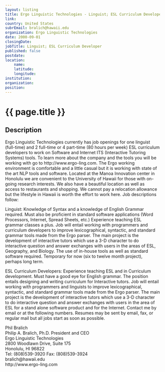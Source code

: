 ```yaml
---
layout: listing
title: Ergo Linguistic Technologies - Linguist; ESL Curriculum Developer
link:
country: United States
subrEmail: bralich@hawaii.edu
organization: Ergo Linguistic Technologies 
date: 2000-09-01
closingDate: 
jobTitle: Linguist; ESL Curriculum Developer
published: false
postdate:
location:
	name: 
	latitude: 
	longitude: 
institution: 
organization: 
position: 
--- 
```



# {{ page.title }}

## Description


<p>Ergo Linguistic Technologies currently has job openings for one linguist (full-time) and 2 full-time or 4 part-time (80 hours per week) ESL curriculum developers to work on Software and Internet ITS (Interactive Tutoring Systems) tools.  To learn more about the company and the tools you will be working with go to http://www.ergo-ling.com.  The Ergo working environment is comfortable and a little casual but it is working with state of the art NLP tools and software.  Located at the Manoa Innovation center in Honolulu we are convenient to the University of Hawaii for those with on-going research interests.  We also have a beautiful location as well as access to restaurants and shopping.  We cannot pay a relocation allowance but the lifestyle in Hawaii is worth the effort to work here.  Job descriptions follow:</p>
<p>Linguist: Knowledge of Syntax and a knowledge of English Grammar required.  Must also be proficient in standard software applications (Word Processors, Internet, Spread Sheets, etc.)  Experience teaching ESL grammar classes a plus.  Job will entail working with programmers and curriculum developers to improve lexicographical, syntactic, and standard grammar tools made from the Ergo parser.  The main project is the development of interactive tutors which use a 3-D character to do interactive question and answer exchanges with users in the areas of ESL, Geography, and Biology.  The use of in-house tools as well as standard software required.  Temporary for now (six to twelve month project), perhaps long term.</p>
<p> ESL Curriculum Developers: Experience teaching ESL and in Curriculum development.  Must have a good eye for English grammar.  The position entails designing and writing curriculum for Interactive tutors.  Job will entail working with programmers and linguists to improve lexicographical, syntactic, and standard grammar tools made from the Ergo parser.  The main project is the development of interactive tutors which use a 3-D character to do interactive question and answer exchanges with users in the area of ESL for a stand alone software product and for the Internet.
Contact me by email or at the following numbers.  Resumes may be sent by email, fax, or regular mail but all jobs start as soon as possible.</p>
<p>Phil Bralich<BR>
Philip A. Bralich, Ph.D. President and CEO<BR>
Ergo Linguistic Technologies <BR> 
2800 Woodlawn Drive, Suite 175 <BR> 
Honolulu, HI 96822 <BR>
Tel: (808)539-3920 Fax: (808)539-3924 <BR> 
bralich@hawaii.edu <BR> 
http://www.ergo-ling.com
</p>
